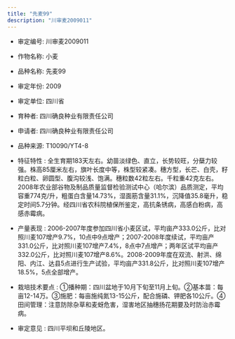 ```yaml
---
title: "先麦99"
description: "川审麦2009011"
---
```

* 审定编号:  川审麦2009011

*  作物名称:  小麦

*  品种名称:  先麦99

*  审定年份:  2009

*  审定单位:  四川省

* 育种者:  四川确良种业有限责任公司

*  申请者:  四川确良种业有限责任公司

*  品种来源:  T10090/YT4-8

*  特征特性 : 
全生育期183天左右。幼苗淡绿色、直立，长势较旺，分蘖力较强。株高85厘米左右，旗叶长度中等，株型较紧凑。穗方型，长芒、白壳，籽粒白粒、卵圆型、腹沟较浅、饱满。穗粒数42粒左右。千粒重42克左右。2008年农业部谷物及制品质量监督检验测试中心（哈尔滨）品质测定，平均容重774克/升，粗蛋白含量14.73%，湿面筋含量31.1%，沉降值35.8毫升，稳定时间5.7分钟。经四川省农科院植保所鉴定，高抗条锈病，高感白粉病，高感赤霉病。
 
*  产量表现 : 
2006-2007年度参加四川省小麦区试，平均亩产333.0公斤，比对照川麦107增产9.7%，10点中9点增产；2007-2008年度续试，平均亩产331.0公斤，比对照川麦107增产7.4%，8点中7点增产；两年区试平均亩产332.0公斤，比对照川麦107增产8.6%。2008-2009年度在双流、射洪、绵阳、内江、达县5点进行生产试验，平均亩产331.8公斤，比对照川麦107增产18.5%，5点全部增产。

*  栽培技术要点 : 
①播种期：四川盆地于10月下旬至11月上旬。②基本苗：每亩12-14万。③施肥：每亩施纯氮13-15公斤，配合施磷、钾肥各10公斤。④田间管理：注意防除杂草和麦蚜危害，湿害地区抽穗扬花期要及时防治赤霉病。

*  审定意见 : 
四川平坝和丘陵地区。
